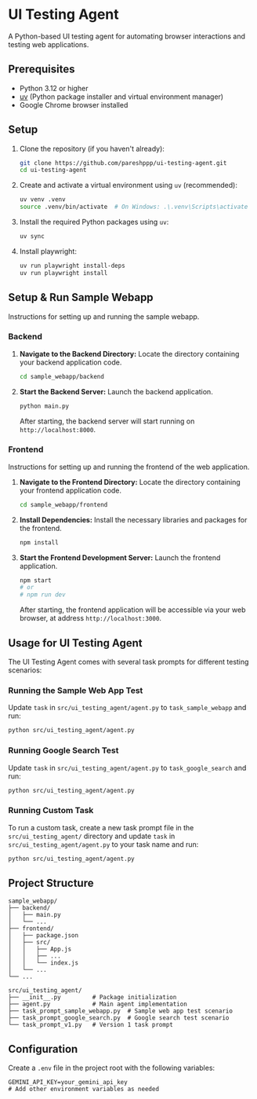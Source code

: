 # UI Testing Agent

A Python-based UI testing agent for automating browser interactions and testing web applications.

## Prerequisites

- Python 3.12 or higher
- [uv](https://github.com/astral-sh/uv) (Python package installer and virtual environment manager)
- Google Chrome browser installed

## Setup

1. Clone the repository (if you haven't already):
   ```bash
   git clone https://github.com/pareshppp/ui-testing-agent.git
   cd ui-testing-agent
   ```

2. Create and activate a virtual environment using `uv` (recommended):
   ```bash
   uv venv .venv
   source .venv/bin/activate  # On Windows: .\.venv\Scripts\activate
   ```

3. Install the required Python packages using `uv`:
   ```bash
   uv sync
   ```
   
4. Install playwright:
   ```bash
   uv run playwright install-deps
   uv run playwright install
   ```

## Setup & Run Sample Webapp

Instructions for setting up and running the sample webapp.

### Backend

1.  **Navigate to the Backend Directory:**
    Locate the directory containing your backend application code.
    ```bash
    cd sample_webapp/backend
    ```

2.  **Start the Backend Server:**
    Launch the backend application.
    ```bash
    python main.py
    ```
    After starting, the backend server will start running on `http://localhost:8000`.

### Frontend

Instructions for setting up and running the frontend of the web application.

1.  **Navigate to the Frontend Directory:**
    Locate the directory containing your frontend application code.
    ```bash
    cd sample_webapp/frontend
    ```

2.  **Install Dependencies:**
    Install the necessary libraries and packages for the frontend.
    ```bash
    npm install
    ```

3.  **Start the Frontend Development Server:**
    Launch the frontend application.
    ```bash
    npm start
    # or
    # npm run dev
    ```
    After starting, the frontend application will be accessible via your web browser, at address `http://localhost:3000`.


## Usage for UI Testing Agent

The UI Testing Agent comes with several task prompts for different testing scenarios:

### Running the Sample Web App Test

Update `task` in `src/ui_testing_agent/agent.py` to `task_sample_webapp` and run:

```bash
python src/ui_testing_agent/agent.py
```

### Running Google Search Test

Update `task` in `src/ui_testing_agent/agent.py` to `task_google_search` and run:

```bash
python src/ui_testing_agent/agent.py
```

### Running Custom Task

To run a custom task, create a new task prompt file in the `src/ui_testing_agent/` directory and update `task` in `src/ui_testing_agent/agent.py` to your task name and run:

```bash
python src/ui_testing_agent/agent.py
```


## Project Structure

```
sample_webapp/
├── backend/
│   ├── main.py
│   └── ...
├── frontend/
│   ├── package.json
│   ├── src/
│   │   ├── App.js
│   │   ├── ...
│   │   └── index.js
│   └── ...
└── ...

src/ui_testing_agent/
├── __init__.py         # Package initialization
├── agent.py            # Main agent implementation
├── task_prompt_sample_webapp.py  # Sample web app test scenario
├── task_prompt_google_search.py  # Google search test scenario
└── task_prompt_v1.py   # Version 1 task prompt

```

## Configuration

Create a `.env` file in the project root with the following variables:

```
GEMINI_API_KEY=your_gemini_api_key
# Add other environment variables as needed
```
